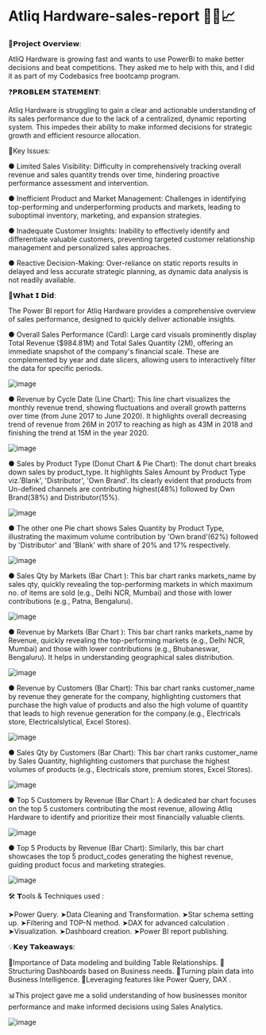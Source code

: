 # Atliq Hardware-sales-report 👨‍💻📈

🎯𝗣𝗿𝗼𝗷𝗲𝗰𝘁 𝗢𝘃𝗲𝗿𝘃𝗶𝗲𝘄:

AtliQ Hardware is growing fast and wants to use PowerBi to make better decisions and beat competitions. They asked me to help with this, and I did it as part of my Codebasics free bootcamp program.

❓𝗣𝗥𝗢𝗕𝗟𝗘𝗠 𝗦𝗧𝗔𝗧𝗘𝗠𝗘𝗡𝗧:

Atliq Hardware is struggling to gain a clear and actionable understanding of its sales performance due to the lack of a centralized, dynamic reporting system. This impedes their ability to make informed decisions for strategic growth and efficient resource allocation.

📌Key Issues:

● Limited Sales Visibility: Difficulty in comprehensively tracking overall revenue and sales quantity trends over time, hindering proactive performance assessment and intervention.

● Inefficient Product and Market Management: Challenges in identifying top-performing and underperforming products and markets, leading to suboptimal inventory, marketing, and expansion strategies.

● Inadequate Customer Insights: Inability to effectively identify and differentiate valuable customers, preventing targeted customer relationship management and personalized sales approaches.

● Reactive Decision-Making: Over-reliance on static reports results in delayed and less accurate strategic planning, as dynamic data analysis is not readily available.

🔑𝗪𝗵𝗮𝘁 𝗜 𝗗𝗶𝗱:  

The Power BI report for Atliq Hardware provides a comprehensive overview of sales performance, designed to quickly deliver actionable insights.

● Overall Sales Performance (Card): Large card visuals prominently display Total Revenue ($984.81M) and Total Sales Quantity (2M), offering an immediate snapshot of the company's financial scale. These are complemented by year and date slicers, allowing users to interactively filter the data for specific periods.

![image](https://github.com/user-attachments/assets/a9771011-f748-4229-b83d-43f1bdcc7b21)

● Revenue by Cycle Date (Line Chart): This line chart visualizes the monthly revenue trend, showing fluctuations and overall growth patterns over time (from June 2017 to June 2020). It highlights overall decreasing trend of revenue from 26M in 2017 to reaching as high as 43M in 2018 and finishing the trend at 15M in the year 2020.

![image](https://github.com/user-attachments/assets/6013e18f-d428-4525-8096-9707a7784447)

● Sales by Product Type (Donut Chart & Pie Chart): The donut chart breaks down sales by product_type. It highlights Sales Amount by Product Type viz.'Blank', 'Distributor', 'Own Brand'.  Its clearly evident that products from Un-defined channels are contributing highest(48%) followed by Own Brand(38%) and Distributor(15%).

![image](https://github.com/user-attachments/assets/eda3cf0b-de7a-42e4-ba3a-f67204de216c)

● The other one Pie chart shows Sales Quantity by Product Type, illustrating the maximum volume contribution by 'Own brand'(62%) followed by 'Distributor' and 'Blank' with share of 20% and 17% respectively. 

![image](https://github.com/user-attachments/assets/91469d67-f038-4b04-b1e4-79941bd59288)

● Sales Qty by Markets (Bar Chart ): This bar chart ranks markets_name by sales qty, quickly revealing the top-performing markets in which maximum no. of items are sold (e.g., Delhi NCR, Mumbai) and those with lower contributions (e.g., Patna, Bengaluru). 

![image](https://github.com/user-attachments/assets/5adabc6b-369d-46e7-b432-732cd8c6596c)

● Revenue by Markets (Bar Chart ): This bar chart ranks markets_name by Revenue, quickly revealing the top-performing markets (e.g., Delhi NCR, Mumbai) and those with lower contributions (e.g., Bhubaneswar, Bengaluru). It helps in understanding geographical sales distribution.

![image](https://github.com/user-attachments/assets/db76ae0b-3915-49e8-856d-89c9ba327d1a)

● Revenue by Customers (Bar Chart): This bar chart ranks customer_name by revenue they generate for the company, highlighting customers that purchase the high value of products and also the high volume of quantity that leads to high revenue generation for the company.(e.g., Electricals store, Electricalslytical, Excel Stores).

![image](https://github.com/user-attachments/assets/28a2b528-09e4-4f6c-b782-06427421b247)

● Sales Qty by Customers (Bar Chart): This bar chart ranks customer_name by Sales Quantity, highlighting customers that purchase the highest volumes of products (e.g., Electricals store, premium stores, Excel Stores).

![image](https://github.com/user-attachments/assets/7a755dc9-5ddd-4691-a797-0d01c0a199cf)

● Top 5 Customers by Revenue (Bar Chart ): A dedicated bar chart focuses on the top 5 customers contributing the most revenue, allowing Atliq Hardware to identify and prioritize their most financially valuable clients.

![image](https://github.com/user-attachments/assets/c51aea0d-750c-442b-bdee-58cd4378d6c0)

● Top 5 Products by Revenue (Bar Chart): Similarly, this bar chart showcases the top 5 product_codes generating the highest revenue, guiding product focus and marketing strategies.

![image](https://github.com/user-attachments/assets/e50b1924-1fbf-4018-b6e5-b7e54ca56d13)

🛠 𝗧ools & Techniques used :

➤Power Query.
➤Data Cleaning and Transformation.
➤Star schema setting up.
➤Filtering and TOP-N method.
➤DAX for advanced calculation .
➤Visualization.
➤Dashboard creation.
➤Power BI report publishing.

💡𝗞𝗲𝘆 𝗧𝗮𝗸𝗲𝗮𝘄𝗮𝘆𝘀:

📍Importance of Data modeling and building Table Relationships.
📍Structuring Dashboards based on Business needs.
📍Turning plain data into Business Intelligence.
📍Leveraging features like Power Query, DAX .

📊This project gave me a solid understanding of how businesses monitor performance and make informed decisions using Sales Analytics.

![image](https://github.com/user-attachments/assets/2c7b4851-ebc9-41f4-bec2-a3b31886c089)


